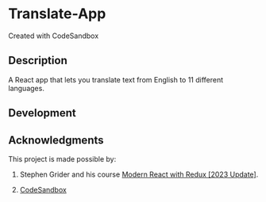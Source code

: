 # Translate-App
Created with CodeSandbox

## Description
A React app that lets you translate text from English to 11 different languages.

## Development

## Acknowledgments
This project is made possible by:

1. Stephen Grider and his course [Modern React with Redux [2023 Update]](https://www.udemy.com/course/react-redux/).

2. [CodeSandbox](https://codesandbox.io)
